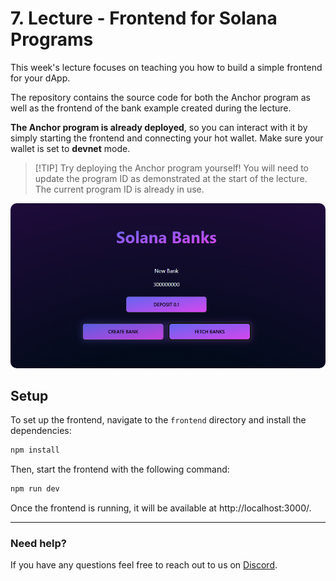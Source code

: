 # 7. Lecture - Frontend for Solana Programs

This week's lecture focuses on teaching you how to build a simple frontend for your dApp.

The repository contains the source code for both the Anchor program as well as the frontend of the bank example created during the lecture.

**The Anchor program is already deployed**, so you can interact with it by simply starting the frontend and connecting your hot wallet. Make sure your wallet is set to **devnet** mode.


>[!TIP] Try deploying the Anchor program yourself!
>You will need to update the program ID as demonstrated at the start of the lecture. The current program ID is already in use.

<img src=./solana_banks.png style="border-radius: 10px">

## Setup

To set up the frontend, navigate to the `frontend` directory and install the dependencies:

```bash
npm install
```

Then, start the frontend with the following command:

```bash
npm run dev
```

Once the frontend is running, it will be available at http://localhost:3000/.

-----

### Need help?
If you have any questions feel free to reach out to us on [Discord](https://discord.gg/z3JVuZyFnp).
